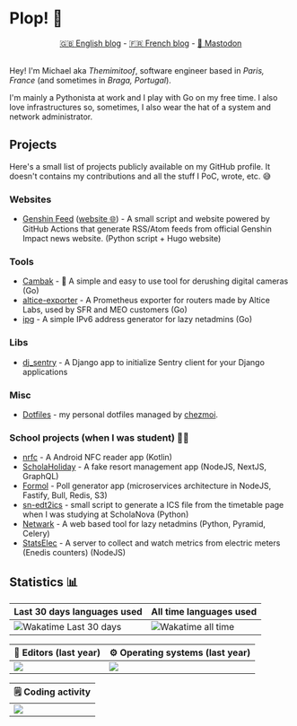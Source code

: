 # Plop! 🖖

<div align="center">
    <a href="https://mvieira.fr">🇬🇧 English blog</a> - <a href="https://themimitoof.fr">🇫🇷 French blog</a> - <a rel="me" href="https://pouet.pt/@themimitoof">🐘 Mastodon</a>
</div>

<br />

Hey! I'm Michael aka _Themimitoof_, software engineer based in _Paris, France_ (and sometimes in _Braga, Portugal_).

I'm mainly a Pythonista at work and I play with Go on my free time. I also love infrastructures so, sometimes, I also wear the hat of a system and network administrator.

## Projects

Here's a small list of projects publicly available on my GitHub profile. It doesn't contains my contributions and all the stuff I PoC, wrote, etc. 😅

### Websites

 - [Genshin Feed](https://github.com/Themimitoof/genshin-feed) ([website 🌐](https://genshin-feed.com/)) - A small script and website powered by GitHub Actions that generate RSS/Atom feeds from official Genshin Impact news website. (Python script + Hugo website)

### Tools

 - [Cambak](https://github.com/Themimitoof/cambak) - 📸 A simple and easy to use tool for derushing digital cameras (Go)
 - [altice-exporter](https://github.com/Themimitoof/altice-exporter) - A Prometheus exporter for routers made by Altice Labs, used by SFR and MEO customers (Go)
 - [ipg](https://github.com/Themimitoof/ipg) -  A simple IPv6 address generator for lazy netadmins (Go)

### Libs

 - [dj_sentry](https://github.com/Gandi/dj_sentry) - A Django app to initialize Sentry client for your Django applications

### Misc

 - [Dotfiles](https://github.com/Themimitoof/dotfiles) - my personal dotfiles managed by [chezmoi](https://github.com/twpayne/chezmoi/).

### School projects (when I was student) 🧑‍🎓

 - [nrfc](https://github.com/Themimitoof/nrfc) - A Android NFC reader app (Kotlin)
 - [ScholaHoliday](https://github.com/SN-DAI18-20/ScholaHoliday) - A fake resort management app (NodeJS, NextJS, GraphQL)
 - [Formol](https://github.com/SN-DAI18-20/Formol) - Poll generator app (microservices architecture in NodeJS, Fastify, Bull, Redis, S3)
 - [sn-edt2ics](https://github.com/Themimitoof/sn-edt2ics) - small script to generate a ICS file from the timetable page when I was studying at ScholaNova (Python)
 - [Netwark](https://github.com/Themimitoof/netwark) - A web based tool for lazy netadmins (Python, Pyramid, Celery)
 - [StatsElec](https://github.com/Themimitoof/StatsElec-Web) - A server to collect and watch metrics from electric meters (Enedis counters) (NodeJS)

## Statistics 📊

| Last 30 days languages used | All time languages used |
|--------------|----------|
| ![Wakatime Last 30 days](https://wakatime.com/share/@themimitoof/b8f98557-7776-4340-a548-5a81b66d2ffe.png) |  ![Wakatime all time](https://wakatime.com/share/@themimitoof/019ba596-7d71-49a0-9df1-57509846a835.png)

| 📒 Editors (last year) | ⚙️ Operating systems (last year) |
|--------------|----------|
| <a href="https://wakatime.com"><img src="https://wakatime.com/share/@themimitoof/2775e836-0adf-4858-8604-6eef2e610f99.png" /></a> |  <a href="https://wakatime.com"><img src="https://wakatime.com/share/@themimitoof/04c81452-c6c1-4bea-810f-7ace9973c4dd.png" /></a> |

| 🗒️ Coding activity |
|--------------------|
| <a href="https://wakatime.com"><img src="https://wakatime.com/share/@themimitoof/8870afb9-b287-4939-94e8-e9f3d91a774c.png" /></a> |
